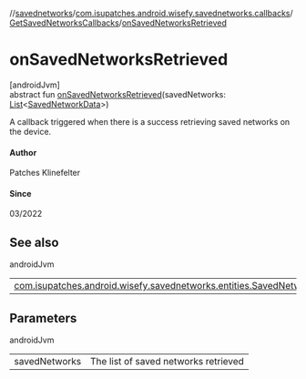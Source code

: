 //[savednetworks](../../../index.md)/[com.isupatches.android.wisefy.savednetworks.callbacks](../index.md)/[GetSavedNetworksCallbacks](index.md)/[onSavedNetworksRetrieved](on-saved-networks-retrieved.md)

# onSavedNetworksRetrieved

[androidJvm]\
abstract fun [onSavedNetworksRetrieved](on-saved-networks-retrieved.md)(savedNetworks: [List](https://kotlinlang.org/api/latest/jvm/stdlib/kotlin.collections/-list/index.html)&lt;[SavedNetworkData](../../com.isupatches.android.wisefy.savednetworks.entities/-saved-network-data/index.md)&gt;)

A callback triggered when there is a success retrieving saved networks on the device.

#### Author

Patches Klinefelter

#### Since

03/2022

## See also

androidJvm

| | |
|---|---|
| [com.isupatches.android.wisefy.savednetworks.entities.SavedNetworkData](../../com.isupatches.android.wisefy.savednetworks.entities/-saved-network-data/index.md) |  |

## Parameters

androidJvm

| | |
|---|---|
| savedNetworks | The list of saved networks retrieved |
